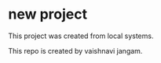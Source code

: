 # new project

This project was created from local systems.

This repo is created by vaishnavi jangam.

